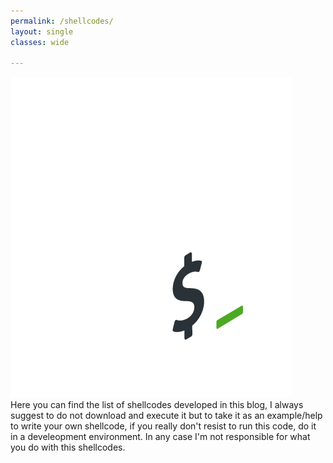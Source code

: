 ```yaml
---
permalink: /shellcodes/
layout: single
classes: wide

--- 
```

![](/assets/images/shell.png)<br>
Here you can find the list of shellcodes developed in this blog, I always suggest to do not download and execute it but to take it as an example/help to write your own shellcode, if you really don't resist to run this code, do it in a develeopment environment. In any case I'm not responsible for what you do with this shellcodes.